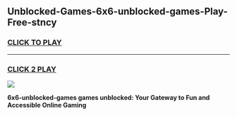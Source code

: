 
## Unblocked-Games-6x6-unblocked-games-Play-Free-stncy
<h3>
<a href="https://premium76.site?title=6x6-unblocked-games&ref=17A">CLICK TO PLAY</a></h3>
<hr>

<h3>
<a href="https://premium76.site?title=6x6-unblocked-games&ref=17A">CLICK 2 PLAY</a>
  
</h3>

<a href="https://premium76.site?title=6x6-unblocked-games&ref=17A"><img src="https://clearcache.store/games.png"></a>


**6x6-unblocked-games games unblocked: Your Gateway to Fun and Accessible Online Gaming**
